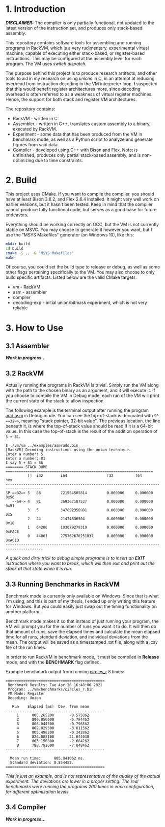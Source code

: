 # 1. Introduction
***DISCLAIMER:*** The compiler is only partially functional, not updated to the latest version of the instruction set, and produces only stack-based assembly.

This repository contains software tools for assembling and running programs in RackVM, which is a very rudimentary, experimental virtual machine, capable of executing either stack-based, or register-based instructions. This may be configured at the assembly level for each program. The VM uses *switch dispatch*.

The purpose behind this project is to produce research artifacts, and other tools to aid in my research on using *union*s in C, in an attempt at reducing overhead from instruction decoding in the VM interpreter loop. I suspected that this would benefit register architectures more, since decoding overhead is often referred to as a weakness of virtual register machines. Hence, the support for both stack and register VM architectures.

The repository contains:

<ul>
    <li> RackVM - written in C.
    <li> Assembler - written in C++, translates custom assembly to a binary, executed by RackVM.
    <li> Experiment - some data that has been produced from the VM in benchmark mode, as well as a Python script to analyze and generate figures from said data.
    <li> Compiler - developed using C++ with Bison and Flex. Note: is unfinished, produces only partial stack-based assembly, and is non-optimizing due to time constraints.
</ul>


# 2. Build
This project uses CMake. If you want to compile the compiler, you should have at least Bison 3.8.2, and Flex 2.6.4 installed. It might very well work on earlier versions, but it hasn't been tested. Keep in mind that the compiler cannot produce fully functional code, but serves as a good base for future endeavors. 

Everything should be working correctly on GCC, but the VM is not currently stable on MSVC. You may choose to generate it however you want, but I use the "MSYS Makefiles" generator (on Windows 10), like this:
```bash
mkdir build
cd build
cmake -S .. -G "MSYS Makefiles"
make
```
Of course, you could set the build type to release or debug, as well as some other flags pertaining specifically to the VM. You may also choose to only build specific artifacts. Listed below are the valid CMake targets:
<ul>
    <li> vm - RackVM
    <li> asm - assembler
    <li> compiler
    <li> decoding-exp - initial union/bitmask experiment, which is not very reliable
</ul>

# 3. How to Use
## 3.1 Assembler
***Work in progress...***

## 3.2 RackVM
Actually running the programs in RackVM is trivial. Simply run the VM along with the path to the chosen binary as an argument, and it will execute it. If you choose to compile the VM in Debug mode, each run of the VM will print the current state of the stack to allow inspection.

The following example is the terminal output after running the program [add.asm](examples/asm/add.asm) in Debug mode. You can see the top-of-stack is decorated with `SP ==32=>`, meaning "stack pointer, 32-bit value". The previous location, the line beneath it, is where the top-of-stack value should be read if it is a 64-bit value. In this case the top-of-stack is the result of the addition operation of `5 + 81`.
```
$ ./vm/vm ../examples/asm/add.bin
[RackVM] Decoding instructions using the union technique.
Enter a number: 5
Enter a number: 81
I say 5 + 81 = 86
======== STACK DUMP ===================================================================
          []  i32        i64                  f32          f64             hex
---------------------------------------------------------------------------------------
SP ==32=> 5   86         721554505814         0.000000     0.000000        0x56
   --64-> 4   81         369367187537         0.000000     0.000000        0x51
          3   5          347892350981         0.000000     0.000000        0x5 
          2   24         21474836504          0.000000     0.000000        0x18
          1   64206      103079279310         0.000000     0.000000        0xFACE
          0   44061      275762670251037      0.000000     0.000000        0xAC1D
---------------------------------------------------------------------------------------
```

*A quick and dirty trick to debug simple programs is to insert an **EXIT** instruction where you want to break, which will then exit and print out the stack at that state when it is run.*



## 3.3 Running Benchmarks in RackVM
Benchmark mode is currently only available on Windows. Since that is what I'm using, and this is part of my thesis, I ended up only writing this feature for Windows. But you could easily just swap out the timing functionality on another platform.

Benchmark mode makes it so that instead of just running your program, the VM will prompt you for the number of runs you want it to do. It will then do that amount of runs, save the elapsed times and calculate the mean elapsed time for all runs, standard deviation, and individual deviations from the mean. The output will be saved as a timestamped .txt file, along with a .csv file of the run times.

In order to run RackVM in benchmark mode, it must be compiled in **Release** mode, and with the **BENCHMARK** flag defined.

Example benchmark output from running [circles_r](vm/benchmarks/circles_r.asm) 8 times:
```
=============================================
 Benchmark Results: Tue Apr 26 16:48:06 2022
 Program: ../vm/benchmarks/circles_r.bin
 VM Mode: Register
 Decoding: Union

   Run    Elapsed (ms)  Dev. from mean
---------------------------------------------
     1      805.265200       -0.575862
     2      800.056600       -5.784462
     3      805.044500       -0.796562
     4      802.029500       -3.811562
     5      805.498200       -0.342862
     6      826.885100       21.044038
     7      803.156800       -2.684262
     8      798.792600       -7.048462
---------------------------------------------

  Mean run time:      805.841062 ms.
  Standard deviation: 8.854452.
=============================================
```
*This is just an example, and is not representative of the quality of the actual experiment. The deviations are lower in a proper setting. The real benchmarks were running the programs 200 times in each configuration, for different optimization levels.*

## 3.4 Compiler
***Work in progress...***
